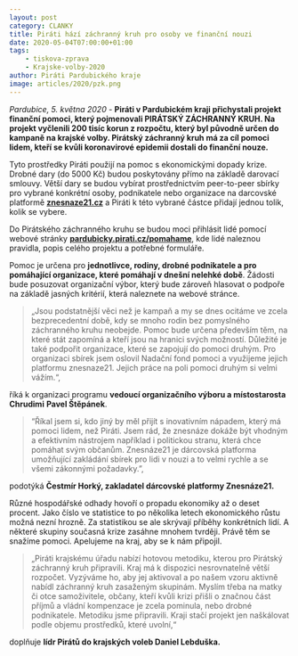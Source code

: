 ```yaml
---
layout: post
category: CLANKY
title: Piráti hází záchranný kruh pro osoby ve finanční nouzi 
date: 2020-05-04T07:00:00+01:00
tags: 
    - tiskova-zprava
    - Krajske-volby-2020
author: Piráti Pardubického kraje
image: articles/2020/pzk.png
---
```

*Pardubice, 5. května 2020* -  **Piráti v Pardubickém kraji přichystali projekt finanční pomoci, který pojmenovali PIRÁTSKÝ ZÁCHRANNÝ KRUH. Na projekt vyčlenili 200 tisíc korun z rozpočtu, který byl původně určen do kampaně na krajské volby. Pirátský záchranný kruh má za cíl pomoci lidem, kteří se kvůli koronavirové epidemii dostali do finanční nouze.**

 Tyto prostředky Piráti použijí na pomoc s ekonomickými dopady krize. Drobné dary (do 5000 Kč) budou poskytovány přímo na základě darovací smlouvy. Větší dary se budou vybírat prostřednictvím peer-to-peer sbírky pro vybrané konkrétní osoby, podnikatele nebo organizace na darcovské platformě **[znesnaze21.cz](znesnaze21.cz)** a Piráti k této vybrané částce přidají jednou tolik, kolik se vybere.


Do Pirátského záchranného kruhu se budou moci přihlásit lidé pomocí webové stránky **[pardubicky.pirati.cz/pomahame](pardubicky.pirati.cz/pomahame)**, kde lidé naleznou pravidla, popis celého projektu a potřebné formuláře. 

Pomoc je určena pro **jednotlivce, rodiny, drobné podnikatele a pro pomáhající organizace, které pomáhají v dnešní nelehké době**. Žádosti bude posuzovat organizační výbor, který bude zároveň hlasovat o podpoře na základě jasných kritérií, která naleznete na webové stránce.

> „Jsou podstatnější věci než je kampaň a my se dnes ocitáme ve zcela
> bezprecedentní době, kdy se mnoho rodin bez pomyslného záchranného
> kruhu neobejde. Pomoc bude určena především těm, na které stát
> zapomíná a kteří jsou na hranici svých možností. Důležité je také
> podpořit organizace, které se zapojují do pomoci druhým. Pro
> organizaci sbírek jsem oslovil Nadační fond pomoci a využijeme jejich
> platformu znesnaze21. Jejich práce na poli pomoci druhým si velmi
> vážím.“,

 říká k organizaci programu **vedoucí organizačního výboru a místostarosta Chrudimi** **Pavel Štěpánek**.

> “Říkal jsem si, kdo jiný by měl přijít s inovativním nápadem, který má
> pomoci lidem, než Piráti. Jsem rád, že znesnáze dokáže být vhodným a
> efektivním nástrojem například i politickou stranu, která chce pomáhat
> svým občanům. Znesnáze21 je dárcovská platforma umožňující zakládání
> sbírek pro lidi v nouzi a to velmi rychle a se všemi zákonnými
> požadavky.”,

 podotýká **Čestmír Horký, zakladatel dárcovské platformy Znesnáze21.**

Různé hospodářské odhady hovoří o propadu ekonomiky až o deset procent. Jako číslo ve statistice to po několika letech ekonomického růstu možná nezní hrozně. Za statistikou se ale skrývají příběhy konkrétních lidí. A některé skupiny současná krize zasáhne mnohem tvrději. Právě těm se snažíme pomoci. Apelujeme na kraj, aby se k nám připojil.

> „Piráti krajskému úřadu nabízí hotovou metodiku, kterou pro Pirátský
> záchranný kruh připravili. Kraj má k dispozici nesrovnatelně větší
> rozpočet. Vyzýváme ho, aby jej aktivoval a po našem vzoru aktivně
> nabídl záchranný kruh zasaženým skupinám. Myslím třeba na matky či
> otce samoživitele, občany, kteří kvůli krizi přišli o značnou část
> příjmů a vládní kompenzace je zcela pominula, nebo drobné podnikatele.
> Metodiku jsme připravili. Kraji stačí projekt jen naškálovat podle
> objemu prostředků, které uvolní,“

doplňuje **lídr Pirátů do krajských voleb Daniel Lebduška.**
